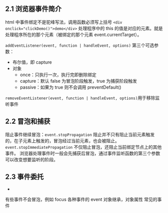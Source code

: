 ## 2.1 浏览器事件简介
html 中事件绑定不是驼峰写法，调用函数必须写上括号 `<div onclick="clickDemo()">demo</div>`
处理程序中的 this 的值是对应的元素。就是处理程序所在的那个元素（被绑定的那个元素 event.currentTarget）。

`addEventListener(event, function | handleEvent, options)`
第三个可选参数：
- 布尔值，即 capture
- 对象
  - once：只执行一次，执行完即删除绑定
  - capture：默认 false 为冒泡阶段触发，true 为捕获阶段触发
  - passive：如果为 true 则不会调用 preventDefault()

`removeEventListener(event, function | handleEvent, options)`用于移除监听事件



## 2.2 冒泡和捕获
阻止事件继续冒泡：`event.stopPropagation`
阻止并不只有阻止当前元素触发的，在子元素上触发的，冒泡经过当前元素，也会被阻止。
`event.stopImmediatePropagation` 不仅阻止冒泡，还阻止当前绑定节点上的其他事件。
浏览器处理事件时一般会先捕获后冒泡，通过事件监听函数的第三个参数可以改变想要监听的阶段。


## 2.3 事件委托
-






有些事件不会冒泡，例如 focus
各种事件的 event 对象继承，对象属性
常见的事件